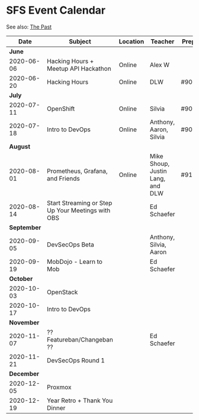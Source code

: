# SFS Event Calendar

See also: [The Past](schedule-past.md)

| Date          | Subject   | Location     | Teacher           | Prep | Post | Promote | Payout |
| ------------- | --------- | ------------ | ----------------- | ---- | ---- | ------- | ------ |
| **June**      |
| 2020-06-06    | Hacking Hours + Meetup API Hackathon | Online | Alex W |  |  |  |  |
| 2020-06-20    | Hacking Hours | Online | DLW | #909 | #910 | #911 | NA |
| **July**      |
| 2020-07-11    | OpenShift | Online | Silvia | #905 | #906 | #907 | #908 |
| 2020-07-18    | Intro to DevOps | Online | Anthony, Aaron, Silvia | #901 | #900 | #902 | #903 |
| **August**    |
| 2020-08-01    | Prometheus, Grafana, and Friends | Online | Mike Shoup, Justin Lang, and DLW | #912 | #913 | #914 | #915 |
| 2020-08-14    | Start Streaming or Step Up Your Meetings with OBS |  | Ed Schaefer |  |  |  |  |
| **September** |
| 2020-09-05    | DevSecOps Beta |  | Anthony, Silvia, Aaron |  |  |  |  |
| 2020-09-19    | MobDojo - Learn to Mob |  | Ed Schaefer |  |  |  |  |
| **October**   |
| 2020-10-03    | OpenStack |  |  |  |  |  |  |
| 2020-10-17    | Intro to DevOps |  |  |  |  |  |  |
| **November**  |
| 2020-11-07    | ?? Featureban/Changeban ?? |  | Ed Schaefer |  |  |  |  |
| 2020-11-21    | DevSecOps Round 1 |  |  |  |  |  |  |
| **December**  |
| 2020-12-05    | Proxmox |  |  |  |  |  |  |
| 2020-12-19    | Year Retro + Thank You Dinner |  |  |  |  |  |  |